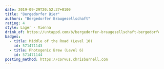 ```yaml
---
date: 2019-09-29T20:52:37+0100
title: "Bergedorfer Bier"
authors: "Bergedorfer Braugesellschaft"
rating: 4
style: Lager - Vienna
drink_of: https://untappd.com/b/bergedorfer-braugesellschaft-bergedorfer-bier/155644
badges:
  - title: Middle of the Road (Level 10)
    id: 571471143
  - title: Photogenic Brew (Level 6)
    id: 571471144
posting_method: https://corvus.chrisburnell.com
---
```

